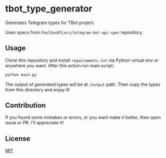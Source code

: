 # tbot_type_generator

Generates Telegram types for TBot project.

Uses specs from `PaulSonOfLars/telegram-bot-api-spec` repository.

## Usage

Clone this repository and install `requirements.txt` via Python virtual env or anywhere you want. After this action run main script:

```bash
python main.py
```

The output of generated types will be at `/output` path. Then copy the types from this directory and enjoy it!

## Contribution

If you found some mistakes or errors, or you want make it better, then open issue or PR. I'll appreciate it!

## License

[MIT](/LICENSE)
